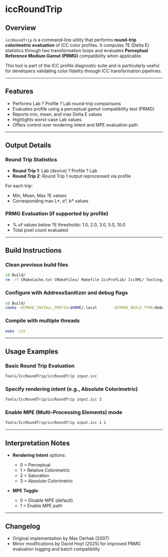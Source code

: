 # iccRoundTrip

## Overview

`iccRoundTrip` is a command-line utility that performs **round-trip colorimetric evaluation** of ICC color profiles. It computes ?E (Delta E) statistics through two transformation loops and evaluates **Perceptual Reference Medium Gamut (PRMG)** compatibility when applicable.

This tool is part of the ICC profile diagnostic suite and is particularly useful for developers validating color fidelity through ICC transformation pipelines.

---

## Features

- Performs Lab ? Profile ? Lab round-trip comparisons
- Evaluates profile using a perceptual gamut compatibility test (PRMG)
- Reports min, mean, and max Delta E values
- Highlights worst-case Lab values
- Offers control over rendering intent and MPE evaluation path

---

## Output Details

### Round Trip Statistics
- **Round Trip 1**: Lab (device) ? Profile ? Lab
- **Round Trip 2**: Round Trip 1 output reprocessed via profile

For each trip:
- Min, Mean, Max ?E values
- Corresponding max L*, a*, b* values

### PRMG Evaluation (if supported by profile)
- % of values below ?E thresholds: 1.0, 2.0, 3.0, 5.0, 10.0
- Total pixel count evaluated

---

## Build Instructions

### Clean previous build files
```sh
cd Build/
rm -rf CMakeCache.txt CMakeFiles/ Makefile IccProfLib/ IccXML/ Testing/ Tools/
```

### Configure with AddressSanitizer and debug flags
```sh
cd Build/
cmake -DCMAKE_INSTALL_PREFIX=$HOME/.local       -DCMAKE_BUILD_TYPE=Debug       -DCMAKE_CXX_FLAGS="-g -fsanitize=address,undefined -fno-omit-frame-pointer -Wall"       -Wno-dev -DENABLE_TOOLS=YES Cmake/
```

### Compile with multiple threads
```sh
make -j32
```

---

## Usage Examples

### Basic Round Trip Evaluation
```sh
Tools/IccRoundTrip/iccRoundTrip input.icc
```

### Specify rendering intent (e.g., Absolute Colorimetric)
```sh
Tools/IccRoundTrip/iccRoundTrip input.icc 3
```

### Enable MPE (Multi-Processing Elements) mode
```sh
Tools/IccRoundTrip/iccRoundTrip input.icc 1 1
```

---

## Interpretation Notes

- **Rendering Intent** options:
  - 0 = Perceptual
  - 1 = Relative Colorimetric
  - 2 = Saturation
  - 3 = Absolute Colorimetric

- **MPE Toggle**:
  - 0 = Disable MPE (default)
  - 1 = Enable MPE path

---

## Changelog

- Original implementation by Max Derhak (2007)
- Minor modifications by David Hoyt (2025) for improved PRMG evaluation logging and batch compatibility
